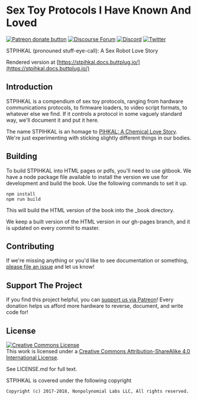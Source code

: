 # Sex Toy Protocols I Have Known And Loved

[![Patreon donate button](https://img.shields.io/badge/patreon-donate-yellow.svg)](https://www.patreon.com/qdot)
[![Discourse Forum](https://img.shields.io/badge/discourse-forum-blue.svg)](https://metafetish.club)
[![Discord](https://img.shields.io/discord/353303527587708932.svg?logo=discord)](https://discord.buttplug.io)
[![Twitter](https://img.shields.io/twitter/follow/buttplugio.svg?style=social&logo=twitter)](https://twitter.com/buttplugio)

STPIHKAL (pronouned stuff-eye-call): A Sex Robot Love Story

Rendered version at [https://stpihkal.docs.buttplug.io/](https://stpihkal.docs.buttplug.io/)

## Introduction

STPIHKAL is a compendium of sex toy protocols, ranging from hardware
communications protocols, to firmware loaders, to video script
formats, to whatever else we find. If it controls a protocol in some
vaguely standard way, we'll document it and put it here.

The name STPIHKAL is an homage to [PIHKAL: A Chemical Love
Story](https://erowid.org/library/books_online/pihkal/pihkal.shtml).
We're just experimenting with sticking slightly different things in
our bodies.

## Building

To build STPIHKAL into HTML pages or pdfs, you'll need to use gitbook.
We have a node package file available to install the version we use
for development and build the book. Use the following commands to set
it up.

```
npm install
npm run build
```

This will build the HTML version of the book into the _book directory.

We keep a built version of the HTML version in our gh-pages branch,
and it is updated on every commit to master.

## Contributing

If we're missing anything or you'd like to see documentation or
something, [please file an
issue](https://github.com/buttplugio/stpihkal) and let us know!

## Support The Project

If you find this project helpful, you can [support us via
Patreon](http://patreon.com/qdot)! Every donation helps us afford more
hardware to reverse, document, and write code for!

## License

<a rel="license" href="http://creativecommons.org/licenses/by-sa/4.0/"><img alt="Creative Commons License" style="border-width:0" src="https://i.creativecommons.org/l/by-sa/4.0/88x31.png" /></a><br />This work is licensed under a <a rel="license" href="http://creativecommons.org/licenses/by-sa/4.0/">Creative Commons Attribution-ShareAlike 4.0 International License</a>.

See LICENSE.md for full text.

STPIHKAL is covered under the following copyright

    Copyright (c) 2017-2018, Nonpolynomial Labs LLC, All rights reserved.

    
